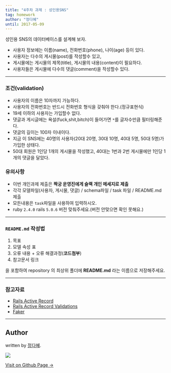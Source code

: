 ```yaml
---
title: "4주차 과제 : 성인용SNS"
tag: homework
author: "정다혜"
until: 2017-05-09
---
```



성인용 SNS의 데이터베이스를 설계해 보자.
- 사용자 정보에는 이름(name), 전화번호(phone), 나이(age) 등이 있다. 
- 사용자는 다수의 게시물(post)를 작성할수 있고,
- 게시물에는 게시물의 제목(title), 게시물의 내용(content)이 필요하다. 
- 사용자들은 게시물에 다수의 댓글(comment)을 작성할수 있다.

---

### 조건(validation)

- 사용자의 이름은 10자까지 가능하다.
- 사용자의 전화번호는 반드시 전화번호 형식을 갖춰야 한다.(정규표현식)
- 19세 이하의 사용자는 가입할수 없다.
- 댓글과 게시글에는 욕설(fuck,shit,bitch)이 들어가면 `*`를 글자수만큼 필터링해준다.
- 댓글의 길이는 100자 이내이다.
- 지금 이 SNS에는 40명의 사용자(20대 20명, 30대 10명, 40대 5명, 50대 5명)가 가입한 상태다.
- 50대 회원은 1인당 1개의 게시물을 작성했고, 40대는 1번과 2번 게시물에만 1인당 1개의 댓글을 달았다.

### 유의사항

- 이번 개인과제 제출은 **짝궁 운영진에게 슬랙 개인 메세지로 제출**
- 각각 모델파일(사용자, 게시물, 댓글) / schema파일 / task 파일 / README.md 제출
- 모든내용은 `task`파일을 사용하여 입력하시오.
- ruby `2.4.0` rails `5.0.6` 버전 맞춰주세요.(버전 안맞으면 확인 못해요.)

---

<div class="well well-sm">
  	<h3><code class="highlighter-rouge">README.md</code> 작성법</h3>
  	<ol> 
	  <li>목표</li>
      <li>모델 속성 표</li>
      <li>오류 내용 + 오류 해결과정(<b>코드첨부</b>)</li>
      <li>참고문서 링크</li>
	</ol>
	<p>을 포함하여 repository 의 최상위 폴더에 <b>README.md</b> 라는 이름으로 저장해주세요.</p>
</div>


---

### 참고자료

- [Rails Active Record](http://guides.rubyonrails.org/association_basics.html)
- [Rails Active Record Validations](http://guides.rubyonrails.org/active_record_validations.html)
- [Faker](https://github.com/stympy/faker)


---

## Author

written by [정다혜](https://dh00023.github.io).

![](https://avatars.githubusercontent.com/dh00023?v=2&s=100)

<a href="https://dh00023.github.io" target="_blank" class="btn btn-black"><i class="fa fa-github fa-lg"></i> Visit on Github Page &rarr;</a>
